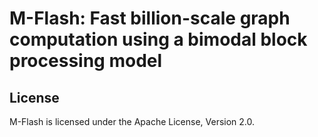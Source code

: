 # M-Flash: Fast billion-scale graph computation using a bimodal block processing model

## License
M-Flash is licensed under the Apache License, Version 2.0. 
